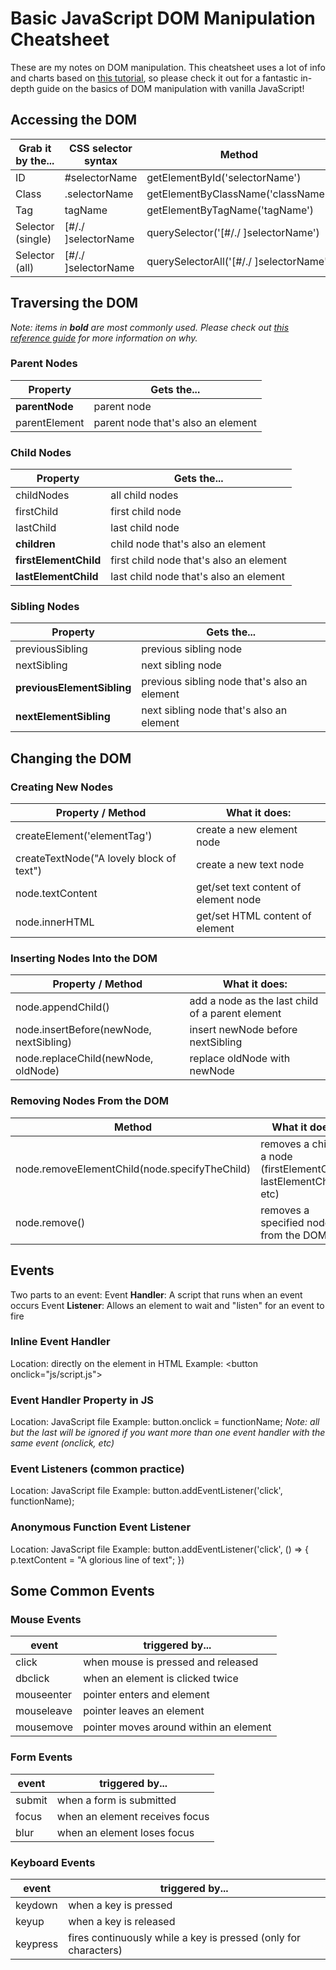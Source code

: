 # Basic JavaScript DOM Manipulation Cheatsheet

These are my notes on DOM manipulation. This cheatsheet uses a lot of info and charts based on [this tutorial](https://www.digitalocean.com/community/tutorial_series/understanding-the-dom-document-object-model), so please check it out for a fantastic in-depth guide on the basics of DOM manipulation with vanilla JavaScript!

## Accessing the DOM

| Grab it by the... | CSS selector syntax | Method                                  |
| ----------------- | ------------------- | --------------------------------------- |
| ID                | #selectorName       | getElementById('selectorName')          |
| Class             | .selectorName       | getElementByClassName('className')      |
| Tag               | tagName             | getElementByTagName('tagName')          |
| Selector (single) | [#/./ ]selectorName | querySelector('[#/./ ]selectorName')    |
| Selector (all)    | [#/./ ]selectorName | querySelectorAll('[#/./ ]selectorName') |

## Traversing the DOM

_Note: items in **bold** are most commonly used. Please check out [this reference guide](https://www.digitalocean.com/community/tutorials/how-to-traverse-the-dom) for more information on why._

### Parent Nodes

| Property       | Gets the...                        |
| -------------- | ---------------------------------- |
| **parentNode** | parent node                        |
| parentElement  | parent node that's also an element |

### Child Nodes

| Property              | Gets the...                             |
| --------------------- | --------------------------------------- |
| childNodes            | all child nodes                         |
| firstChild            | first child node                        |
| lastChild             | last child node                         |
| **children**          | child node that's also an element       |
| **firstElementChild** | first child node that's also an element |
| **lastElementChild**  | last child node that's also an element  |

### Sibling Nodes

| Property                   | Gets the...                                  |
| -------------------------- | -------------------------------------------- |
| previousSibling            | previous sibling node                        |
| nextSibling                | next sibling node                            |
| **previousElementSibling** | previous sibling node that's also an element |
| **nextElementSibling**     | next sibling node that's also an element     |

## Changing the DOM

### Creating New Nodes

| Property / Method                        | What it does:                        |
| ---------------------------------------- | ------------------------------------ |
| createElement('elementTag')              | create a new element node            |
| createTextNode("A lovely block of text") | create a new text node               |
| node.textContent                         | get/set text content of element node |
| node.innerHTML                           | get/set HTML content of element      |

### Inserting Nodes Into the DOM

| Property / Method                       | What it does:                                    |
| --------------------------------------- | ------------------------------------------------ |
| node.appendChild()                      | add a node as the last child of a parent element |
| node.insertBefore(newNode, nextSibling) | insert newNode before nextSibling                |
| node.replaceChild(newNode, oldNode)     | replace oldNode with newNode                     |

### Removing Nodes From the DOM

| Method                                        | What it does:                                                        |
| --------------------------------------------- | -------------------------------------------------------------------- |
| node.removeElementChild(node.specifyTheChild) | removes a child of a node (firstElementChild, lastElementChild, etc) |
| node.remove()                                 | removes a specified node from the DOM                                |

## Events

Two parts to an event:
Event **Handler**: A script that runs when an event occurs
Event **Listener**: Allows an element to wait and "listen" for an event to fire

### Inline Event Handler

Location: directly on the element in HTML
Example:
&lt;button onclick="js/script.js"&gt;

### Event Handler Property in JS

Location: JavaScript file
Example:
button.onclick = functionName;
_Note: all but the last will be ignored if you want more than one event handler with the same event (onclick, etc)_

### Event Listeners (common practice)

Location: JavaScript file
Example:
button.addEventListener('click', functionName);

### Anonymous Function Event Listener

Location: JavaScript file
Example:
button.addEventListener('click', () => {
p.textContent = "A glorious line of text";
})

## Some Common Events

### Mouse Events

| event      | triggered by...                        |
| ---------- | -------------------------------------- |
| click      | when mouse is pressed and released     |
| dbclick    | when an element is clicked twice       |
| mouseenter | pointer enters and element             |
| mouseleave | pointer leaves an element              |
| mousemove  | pointer moves around within an element |

### Form Events

| event  | triggered by...                |
| ------ | ------------------------------ |
| submit | when a form is submitted       |
| focus  | when an element receives focus |
| blur   | when an element loses focus    |

### Keyboard Events

| event    | triggered by...                                                 |
| -------- | --------------------------------------------------------------- |
| keydown  | when a key is pressed                                           |
| keyup    | when a key is released                                          |
| keypress | fires continuously while a key is pressed (only for characters) |
